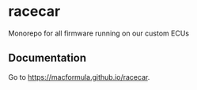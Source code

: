 # racecar

Monorepo for all firmware running on our custom ECUs

## Documentation

Go to <https://macformula.github.io/racecar>.
